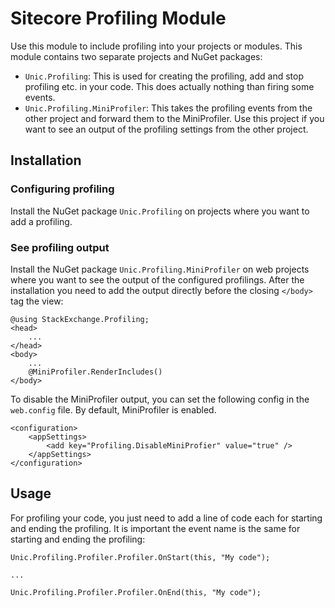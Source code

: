# Sitecore Profiling Module
Use this module to include profiling into your projects or modules. This module contains two separate projects and NuGet packages:

- `Unic.Profiling`: This is used for creating the profiling, add and stop profiling etc. in your code. This does actually nothing than firing some events.
- `Unic.Profiling.MiniProfiler`: This takes the profiling events from the other project and forward them to the MiniProfiler. Use this project if you want to see an output of the profiling settings from the other project.

## Installation
### Configuring profiling
Install the NuGet package `Unic.Profiling` on projects where you want to add a profiling.

### See profiling output
Install the NuGet package `Unic.Profiling.MiniProfiler` on web projects where you want to see the output of the configured profilings. After the installation you need to add the output directly before the closing `</body>` tag the view:

    @using StackExchange.Profiling;
    <head>
		...
    </head>
    <body>
		...
		@MiniProfiler.RenderIncludes()
    </body>

To disable the MiniProfiler output, you can set the following config in the `web.config` file. By default, MiniProfiler is enabled.

    <configuration>
    	<appSettings>
    		<add key="Profiling.DisableMiniProfier" value="true" />
    	</appSettings>
    </configuration>
	
## Usage
For profiling your code, you just need to add a line of code each for starting and ending the profiling. It is important the event name is the same for starting and ending the profiling:

    Unic.Profiling.Profiler.Profiler.OnStart(this, "My code");
    
    ...
    
    Unic.Profiling.Profiler.Profiler.OnEnd(this, "My code");